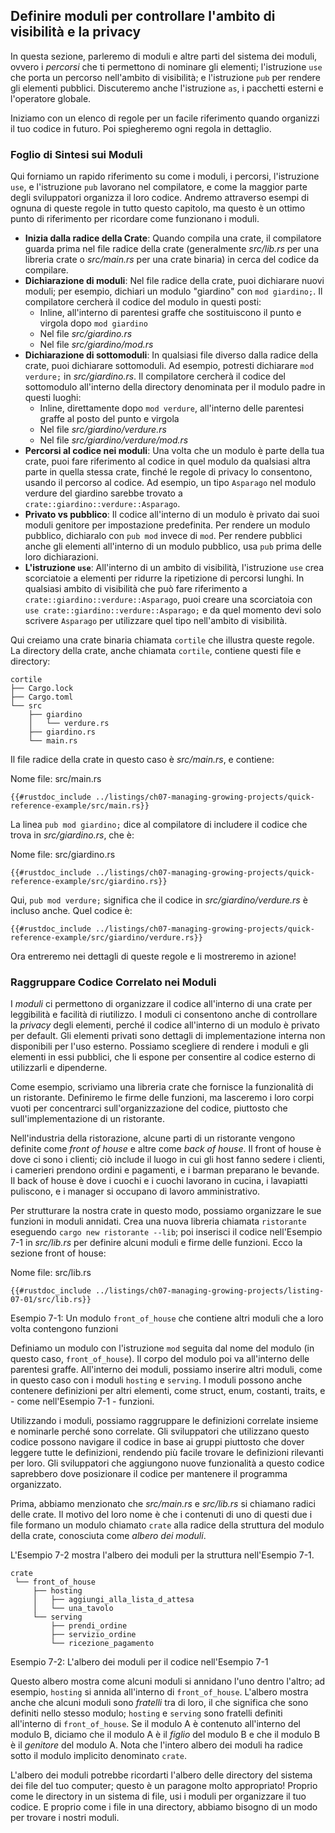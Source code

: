 ## Definire moduli per controllare l'ambito di visibilità e la privacy

In questa sezione, parleremo di moduli e altre parti del sistema dei moduli,
ovvero i *percorsi* che ti permettono di nominare gli elementi; l'istruzione `use` che porta un
percorso nell'ambito di visibilità; e l'istruzione `pub` per rendere gli elementi pubblici. Discuteremo anche
l'istruzione `as`, i pacchetti esterni e l'operatore globale.

Iniziamo con un elenco di regole per un facile riferimento quando organizzi
il tuo codice in futuro. Poi spiegheremo ogni regola in
dettaglio.

### Foglio di Sintesi sui Moduli

Qui forniamo un rapido riferimento su come i moduli, i percorsi, l'istruzione `use`, e
l'istruzione `pub` lavorano nel compilatore, e come la maggior parte degli sviluppatori organizza il loro
codice. Andremo attraverso esempi di ognuna di queste regole in tutto questo
capitolo, ma questo è un ottimo punto di riferimento per ricordare come funzionano i moduli.

- **Inizia dalla radice della Crate**: Quando compila una crate, il compilatore guarda prima
  nel file radice della crate (generalmente *src/lib.rs* per una libreria crate o
  *src/main.rs* per una crate binaria) in cerca del codice da compilare.
- **Dichiarazione di moduli**: Nel file radice della crate, puoi dichiarare nuovi moduli;
per esempio, dichiari un modulo "giardino" con `mod giardino;`. Il compilatore cercherà il codice del modulo in questi posti:
  - Inline, all'interno di parentesi graffe che sostituiscono il punto e virgola dopo `mod
    giardino`
  - Nel file *src/giardino.rs*
  - Nel file *src/giardino/mod.rs*
- **Dichiarazione di sottomoduli**: In qualsiasi file diverso dalla radice della crate, puoi
  dichiarare sottomoduli. Ad esempio, potresti dichiarare `mod verdure;` in
  *src/giardino.rs*. Il compilatore cercherà il codice del sottomodulo all'interno della
  directory denominata per il modulo padre in questi luoghi:
  - Inline, direttamente dopo `mod verdure`, all'interno delle parentesi graffe al posto del punto e virgola
  - Nel file *src/giardino/verdure.rs*
  - Nel file *src/giardino/verdure/mod.rs*
- **Percorsi al codice nei moduli**: Una volta che un modulo è parte della tua crate, puoi
  fare riferimento al codice in quel modulo da qualsiasi altra parte in quella stessa crate, finché le regole di privacy lo consentono, usando il percorso al codice. Ad esempio, un tipo `Asparago` nel modulo verdure del giardino sarebbe trovato a
  `crate::giardino::verdure::Asparago`.
- **Privato vs pubblico**: Il codice all'interno di un modulo è privato dai suoi moduli genitore
  per impostazione predefinita. Per rendere un modulo pubblico, dichiaralo con `pub mod`
  invece di `mod`. Per rendere pubblici anche gli elementi all'interno di un modulo pubblico, usa
  `pub` prima delle loro dichiarazioni.
- **L'istruzione `use`**: All'interno di un ambito di visibilità, l'istruzione `use` crea scorciatoie a
  elementi per ridurre la ripetizione di percorsi lunghi. In qualsiasi ambito di visibilità che può fare riferimento a
  `crate::giardino::verdure::Asparago`, puoi creare una scorciatoia con `use
  crate::giardino::verdure::Asparago;` e da quel momento devi solo scrivere `Asparago` per utilizzare quel tipo nell'ambito di visibilità.

Qui creiamo una crate binaria chiamata `cortile` che illustra queste regole. La
directory della crate, anche chiamata `cortile`, contiene questi file e directory:

```text
cortile
├── Cargo.lock
├── Cargo.toml
└── src
    ├── giardino
    │   └── verdure.rs
    ├── giardino.rs
    └── main.rs
```

Il file radice della crate in questo caso è *src/main.rs*, e contiene:

<span class="filename">Nome file: src/main.rs</span>

```rust,noplayground,ignore
{{#rustdoc_include ../listings/ch07-managing-growing-projects/quick-reference-example/src/main.rs}}
```

La linea `pub mod giardino;` dice al compilatore di includere il codice che trova in
*src/giardino.rs*, che è:

<span class="filename">Nome file: src/giardino.rs</span>

```rust,noplayground,ignore
{{#rustdoc_include ../listings/ch07-managing-growing-projects/quick-reference-example/src/giardino.rs}}
```

Qui, `pub mod verdure;` significa che il codice in *src/giardino/verdure.rs* è
incluso anche. Quel codice è:

```rust,noplayground,ignore
{{#rustdoc_include ../listings/ch07-managing-growing-projects/quick-reference-example/src/giardino/verdure.rs}}
```

Ora entreremo nei dettagli di queste regole e li mostreremo in azione!

### Raggruppare Codice Correlato nei Moduli

I *moduli* ci permettono di organizzare il codice all'interno di una crate per leggibilità e facilità di riutilizzo.
I moduli ci consentono anche di controllare la *privacy* degli elementi, perché il codice all'interno di un
modulo è privato per default. Gli elementi privati sono dettagli di implementazione interna
non disponibili per l'uso esterno. Possiamo scegliere di rendere i moduli e gli elementi
in essi pubblici, che li espone per consentire al codice esterno di utilizzarli e dipenderne.

Come esempio, scriviamo una libreria crate che fornisce la funzionalità di un
ristorante. Definiremo le firme delle funzioni, ma lasceremo i loro corpi
vuoti per concentrarci sull'organizzazione del codice, piuttosto che sull'implementazione di un ristorante.

Nell'industria della ristorazione, alcune parti di un ristorante vengono definite come
*front of house* e altre come *back of house*. Il front of house è dove
ci sono i clienti; ciò include il luogo in cui gli host fanno sedere i clienti, i camerieri prendono
ordini e pagamenti, e i barman preparano le bevande. Il back of house è dove i
cuochi e i cuochi lavorano in cucina, i lavapiatti puliscono, e i manager si occupano di
lavoro amministrativo.

Per strutturare la nostra crate in questo modo, possiamo organizzare le sue funzioni in moduli annidati.
Crea una nuova libreria chiamata `ristorante` eseguendo `cargo new ristorante --lib`; poi inserisci il codice nell'Esempio 7-1 in *src/lib.rs* per
definire alcuni moduli e firme delle funzioni. Ecco la sezione front of house:

<span class="filename">Nome file: src/lib.rs</span>

```rust,noplayground
{{#rustdoc_include ../listings/ch07-managing-growing-projects/listing-07-01/src/lib.rs}}
```

<span class="caption">Esempio 7-1: Un modulo `front_of_house` che contiene altri
moduli che a loro volta contengono funzioni</span>

Definiamo un modulo con l'istruzione `mod` seguita dal nome del modulo
(in questo caso, `front_of_house`). Il corpo del modulo poi va all'interno delle parentesi graffe.
All'interno dei moduli, possiamo inserire altri moduli, come in questo caso con i
moduli `hosting` e `serving`. I moduli possono anche contenere definizioni per altri
elementi, come struct, enum, costanti, traits, e - come nell'Esempio
7-1 - funzioni.

Utilizzando i moduli, possiamo raggruppare le definizioni correlate insieme e nominarle perché
sono correlate. Gli sviluppatori che utilizzano questo codice possono navigare il codice in base ai
gruppi piuttosto che dover leggere tutte le definizioni, rendendo più facile trovare le definizioni rilevanti per loro. Gli sviluppatori che aggiungono nuove funzionalità
a questo codice saprebbero dove posizionare il codice per mantenere il programma organizzato.

Prima, abbiamo menzionato che *src/main.rs* e *src/lib.rs* si chiamano radici delle crate.
Il motivo del loro nome è che i contenuti di uno di questi due
i file formano un modulo chiamato `crate` alla radice della struttura del modulo della crate,
conosciuta come *albero dei moduli*.

L'Esempio 7-2 mostra l'albero dei moduli per la struttura nell'Esempio 7-1.

```text
crate
 └── front_of_house
     ├── hosting
     │   ├── aggiungi_alla_lista_d_attesa
     │   └── una_tavolo
     └── serving
         ├── prendi_ordine
         ├── servizio_ordine
         └── ricezione_pagamento
```

<span class="caption">Esempio 7-2: L'albero dei moduli per il codice nell'Esempio
7-1</span>

Questo albero mostra come alcuni moduli si annidano l'uno dentro l'altro; ad esempio,
`hosting` si annida all'interno di `front_of_house`. L'albero mostra anche che alcuni moduli
sono *fratelli* tra di loro, il che significa che sono definiti nello stesso modulo;
`hosting` e `serving` sono fratelli definiti all'interno di `front_of_house`. Se il modulo
A è contenuto all'interno del modulo B, diciamo che il modulo A è il *figlio* del modulo B
e che il modulo B è il *genitore* del modulo A. Nota che l'intero albero dei moduli
ha radice sotto il modulo implicito denominato `crate`.

L'albero dei moduli potrebbe ricordarti l'albero delle directory del sistema dei file del tuo
computer; questo è un paragone molto appropriato! Proprio come le directory in un sistema di file,
usi i moduli per organizzare il tuo codice. E proprio come i file in una directory, abbiamo
bisogno di un modo per trovare i nostri moduli.

